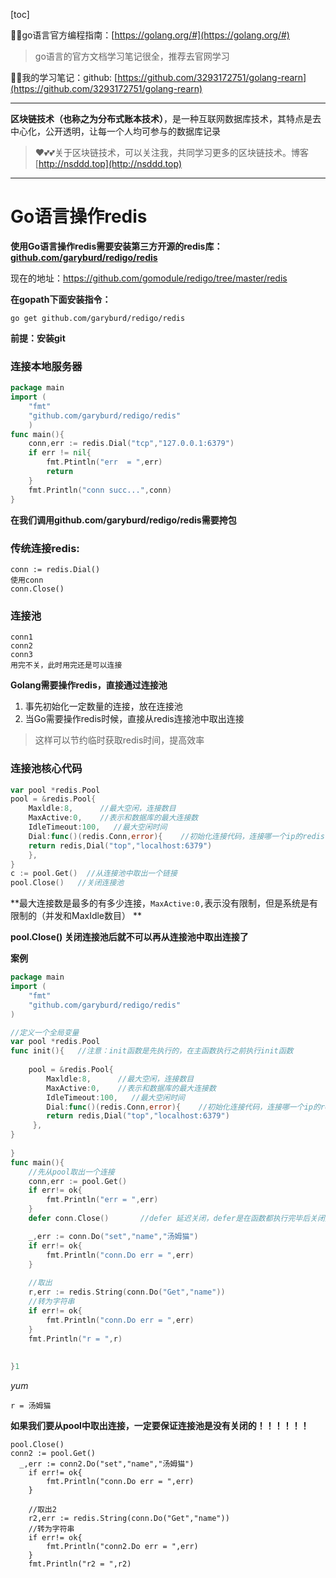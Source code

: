 [toc]

😶‍🌫️go语言官方编程指南：[https://golang.org/#](https://golang.org/#)  

>   go语言的官方文档学习笔记很全，推荐去官网学习

😶‍🌫️我的学习笔记：github: [https://github.com/3293172751/golang-rearn](https://github.com/3293172751/golang-rearn)

---

**区块链技术（也称之为分布式账本技术）**，是一种互联网数据库技术，其特点是去中心化，公开透明，让每一个人均可参与的数据库记录

>   ❤️💕💕关于区块链技术，可以关注我，共同学习更多的区块链技术。博客[http://nsddd.top](http://nsddd.top)

---



# Go语言操作redis

**使用Go语言操作redis需要安装第三方开源的redis库：[github.com/garyburd/redigo/redis](https://github.com/garyburd/redigo/redis)**

现在的地址：https://github.com/gomodule/redigo/tree/master/redis

**在gopath下面安装指令：**

```
go get github.com/garyburd/redigo/redis
```

**前提：安装git**



### 连接本地服务器

```go
package main
import (
	"fmt"
    "github.com/garyburd/redigo/redis"
	)
func main(){
    conn,err := redis.Dial("tcp","127.0.0.1:6379")
    if err != nil{
        fmt.Ptintln("err  = ",err)
       	return 
    }
    fmt.Println("conn succ...",conn)
}
```



**在我们调用github.com/garyburd/redigo/redis需要挎包**



### 传统连接redis:

```
conn := redis.Dial()
使用conn
conn.Close()
```



### 连接池

```
conn1
conn2
conn3
用完不关，此时用完还是可以连接
```

**Golang需要操作redis，直接通过连接池**

1. 事先初始化一定数量的连接，放在连接池
2. 当Go需要操作redis时候，直接从redis连接池中取出连接

> 这样可以节约临时获取redis时间，提高效率



### 连接池核心代码

```go
var pool *redis.Pool
pool = &redis.Pool{
	Maxldle:8,      //最大空闲，连接数目
	MaxActive:0,    //表示和数据库的最大连接数
	IdleTimeout:100,   //最大空闲时间
	Dial:func()(redis.Conn,error){    //初始化连接代码，连接哪一个ip的redis
	return redis,Dial("top","localhost:6379")
	},
}
c := pool.Get()  //从连接池中取出一个链接
pool.Close()   //关闭连接池
```

**最大连接数是最多的有多少连接，`MaxActive:0,`表示没有限制，但是系统是有限制的（并发和MaxIdle数目）  **

**pool.Close()   关闭连接池后就不可以再从连接池中取出连接了**



**案例**

```go
package main
import (
	"fmt"
    "github.com/garyburd/redigo/redis"
)

//定义一个全局变量
var pool *redis.Pool
func init(){   //注意：init函数是先执行的，在主函数执行之前执行init函数
    
    pool = &redis.Pool{
        Maxldle:8,      //最大空闲，连接数目
        MaxActive:0,    //表示和数据库的最大连接数
        IdleTimeout:100,   //最大空闲时间
        Dial:func()(redis.Conn,error){    //初始化连接代码，连接哪一个ip的redis
        return redis,Dial("top","localhost:6379")
     },
}
    
}
func main(){
	//先从pool取出一个连接
    conn,err := pool.Get()
    if err!= ok{
        fmt.Println("err = ",err)
    }
    defer conn.Close()       //defer 延迟关闭，defer是在函数都执行完毕后关闭资源

    _,err := conn.Do("set","name","汤姆猫")
    if err!= ok{
        fmt.Println("conn.Do err = ",err)
    }
    
    //取出
    r,err := redis.String(conn.Do("Get","name"))
    //转为字符串
    if err!= ok{
        fmt.Println("conn.Do err = ",err)
    }
    fmt.Println("r = ",r)
    
  
}1
```

*yum*

```
r = 汤姆猫
```

  **如果我们要从pool中取出连接，一定要保证连接池是没有关闭的！！！！！！**

```
pool.Close()
conn2 := pool.Get()
  _,err := conn2.Do("set","name","汤姆猫")
    if err!= ok{
        fmt.Println("conn.Do err = ",err)
    }
    
    //取出2
    r2,err := redis.String(conn.Do("Get","name"))
    //转为字符串
    if err!= ok{
        fmt.Println("conn2.Do err = ",err)
    }
    fmt.Println("r2 = ",r2)
```

